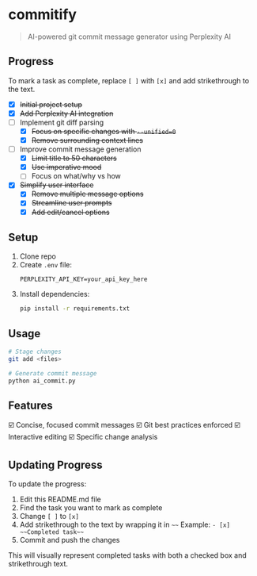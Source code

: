 # commitify

> AI-powered git commit message generator using Perplexity AI

## Progress

To mark a task as complete, replace `[ ]` with `[x]` and add strikethrough to the text.

- [x] ~~Initial project setup~~
- [x] ~~Add Perplexity AI integration~~
- [ ] Implement git diff parsing
  - [x] ~~Focus on specific changes with `--unified=0`~~
  - [x] ~~Remove surrounding context lines~~
- [ ] Improve commit message generation
  - [x] ~~Limit title to 50 characters~~
  - [x] ~~Use imperative mood~~
  - [ ] Focus on what/why vs how
- [x] ~~Simplify user interface~~
  - [x] ~~Remove multiple message options~~
  - [x] ~~Streamline user prompts~~
  - [x] ~~Add edit/cancel options~~

## Setup

1. Clone repo
2. Create `.env` file:
   ```
   PERPLEXITY_API_KEY=your_api_key_here
   ```
3. Install dependencies:
   ```bash
   pip install -r requirements.txt
   ```

## Usage

```bash
# Stage changes
git add <files>

# Generate commit message
python ai_commit.py
```

## Features

☑️ Concise, focused commit messages
☑️ Git best practices enforced
☑️ Interactive editing
☑️ Specific change analysis

## Updating Progress

To update the progress:

1. Edit this README.md file
2. Find the task you want to mark as complete
3. Change `[ ]` to `[x]`
4. Add strikethrough to the text by wrapping it in `~~`
   Example: `- [x] ~~Completed task~~`
5. Commit and push the changes

This will visually represent completed tasks with both a checked box and strikethrough text.
